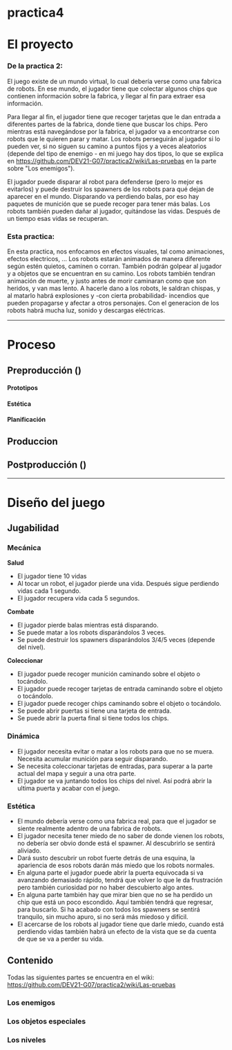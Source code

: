 # practica4

# El proyecto

### De la practica 2:
El juego existe de un mundo virtual, lo cual debería verse como una fabrica de robots. En ese mundo, el jugador tiene que colectar algunos chips que contienen información sobre la fabrica, y llegar al fin para extraer esa información.

Para llegar al fin, el jugador tiene que recoger tarjetas que le dan entrada a diferentes partes de la fabrica, donde tiene que buscar los chips. Pero mientras está navegándose por la fabrica, el jugador va a encontrarse con robots que le quieren parar y matar.  Los robots perseguirán al jugador si lo pueden ver, si no siguen su camino a puntos fijos y a veces aleatorios (depende del tipo de enemigo - en mi juego hay dos tipos, lo que se explica en https://github.com/DEV21-G07/practica2/wiki/Las-pruebas en la parte sobre "Los enemigos").

El jugador puede disparar al robot para defenderse (pero lo mejor es evitarlos) y puede destruir los spawners de los robots para qué dejan de aparecer en el mundo. Disparando va perdiendo balas, por eso hay paquetes de munición que se puede recoger para tener más balas. Los robots también pueden dañar al jugador, quitándose las vidas. Después de un tiempo esas vidas se recuperan.

### Esta practica:
En esta practica, nos enfocamos en efectos visuales, tal como animaciones, efectos electricos, ... Los robots estarán animados de manera diferente según estén quietos, caminen o corran. También podrán golpear al jugador y a objetos que se encuentran en su camino. Los robots también tendran animación de muerte, y justo antes de morir caminaran como que son heridos, y van mas lento. A hacerle dano a los robots, le saldran chispas, y al matarlo habrá explosiones y -con cierta probabilidad- incendios que pueden propagarse y afectar a otros personajes. Con el generacion de los robots habrá mucha luz, sonido y descargas eléctricas.

----

# Proceso

## Preproducción ()

#### Prototipos

#### Estética 


#### Planificación

## Produccion


## Postproducción ()


----

# Diseño del juego 
## Jugabilidad

### Mecánica
**Salud**
- El jugador tiene 10 vidas 
- Al tocar un robot, el jugador pierde una vida. Después sigue perdiendo vidas cada 1 segundo.
- El jugador recupera vida cada 5 segundos.

**Combate**
- El jugador pierde balas mientras está disparando.
- Se puede matar a los robots disparándolos 3 veces.
- Se puede destruir los spawners disparándolos 3/4/5 veces (depende del nivel).

**Coleccionar**
- El jugador puede recoger munición caminando sobre el objeto o tocándolo.
- El jugador puede recoger tarjetas de entrada caminando sobre el objeto o tocándolo.
- El jugador puede recoger chips caminando sobre el objeto o tocándolo.
- Se puede abrir puertas si tiene una tarjeta de entrada.
- Se puede abrir la puerta final si tiene todos los chips.

### Dinámica
- El jugador necesita evitar o matar a los robots para que no se muera. Necesita acumular munición para seguir disparando.
- Se necesita coleccionar tarjetas de entradas, para superar a la parte actual del mapa y seguir a una otra parte.
- El jugador se va juntando todos los chips del nivel. Así podrá abrir la ultima puerta y acabar con el juego.

### Estética
- El mundo debería verse como una fabrica real, para que el jugador se siente realmente adentro de una fabrica de robots.
- El jugador necesita tener miedo de no saber de donde vienen los robots, no debería ser obvio donde está el spawner. Al descubrirlo se sentirá aliviado.
- Dará susto descubrir un robot fuerte detrás de una esquina, la apariencia de esos robots darán más miedo que los robots normales.
- En alguna parte el jugador puede abrir la puerta equivocada si va avanzando demasiado rápido, tendrá que volver lo que le da frustración pero también curiosidad por no haber descubierto algo antes.
- En alguna parte también hay que mirar bien que no se ha perdido un chip que está un poco escondido.  Aquí también tendrá que regresar, para buscarlo. Si ha acabado con todos los spawners se sentirá tranquilo, sin mucho apuro, si no será más miedoso y difícil.
- El acercarse de los robots al jugador tiene que darle miedo, cuando está perdiendo vidas también habrá un efecto de la vista que se da cuenta de que se va a perder su vida.



## Contenido
Todas las siguientes partes se encuentra en el wiki:  https://github.com/DEV21-G07/practica2/wiki/Las-pruebas
### Los enemigos
### Los objetos especiales 
### Los niveles
